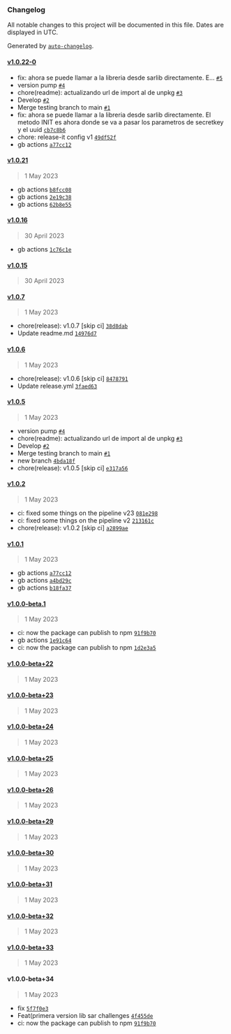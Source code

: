 ### Changelog

All notable changes to this project will be documented in this file. Dates are displayed in UTC.

Generated by [`auto-changelog`](https://github.com/CookPete/auto-changelog).

#### [v1.0.22-0](https://github.com/AccentioStudios/quinientas_historias_challenge_sar_lib/compare/v1.0.21...v1.0.22-0)

- fix: ahora se puede llamar a la libreria desde sarlib directamente. E… [`#5`](https://github.com/AccentioStudios/quinientas_historias_challenge_sar_lib/pull/5)
- version pump [`#4`](https://github.com/AccentioStudios/quinientas_historias_challenge_sar_lib/pull/4)
- chore(readme): actualizando url de import al de unpkg [`#3`](https://github.com/AccentioStudios/quinientas_historias_challenge_sar_lib/pull/3)
- Develop [`#2`](https://github.com/AccentioStudios/quinientas_historias_challenge_sar_lib/pull/2)
- Merge testing branch to main [`#1`](https://github.com/AccentioStudios/quinientas_historias_challenge_sar_lib/pull/1)
- fix: ahora se puede llamar a la libreria desde sarlib directamente. El metodo INIT es ahora donde se va a pasar los parametros de secretkey y el uuid [`cb7c8b6`](https://github.com/AccentioStudios/quinientas_historias_challenge_sar_lib/commit/cb7c8b684a8b5c3c74ce5bb68fb9196923ceb7ef)
- chore: release-it config v1 [`49df52f`](https://github.com/AccentioStudios/quinientas_historias_challenge_sar_lib/commit/49df52fa3213722e82fbca7d6423cc03c908d58b)
- gb actions [`a77cc12`](https://github.com/AccentioStudios/quinientas_historias_challenge_sar_lib/commit/a77cc12e67303195619f64f0af7bb369d48fe03c)

#### [v1.0.21](https://github.com/AccentioStudios/quinientas_historias_challenge_sar_lib/compare/v1.0.16...v1.0.21)

> 1 May 2023

- gb actions [`b8fcc08`](https://github.com/AccentioStudios/quinientas_historias_challenge_sar_lib/commit/b8fcc085e4cdf4c7419c66f1a1b19dab8a094646)
- gb actions [`2e19c38`](https://github.com/AccentioStudios/quinientas_historias_challenge_sar_lib/commit/2e19c38d430169717585d2a0a24fb191b196d9aa)
- gb actions [`62b8e55`](https://github.com/AccentioStudios/quinientas_historias_challenge_sar_lib/commit/62b8e55bb78efcf2c8c7b9ef2bb40d2b10fffcc1)

#### [v1.0.16](https://github.com/AccentioStudios/quinientas_historias_challenge_sar_lib/compare/v1.0.15...v1.0.16)

> 30 April 2023

- gb actions [`1c76c1e`](https://github.com/AccentioStudios/quinientas_historias_challenge_sar_lib/commit/1c76c1e202313a7ae8aa332b8498c230a33c0816)

#### [v1.0.15](https://github.com/AccentioStudios/quinientas_historias_challenge_sar_lib/compare/v1.0.7...v1.0.15)

> 30 April 2023

#### [v1.0.7](https://github.com/AccentioStudios/quinientas_historias_challenge_sar_lib/compare/v1.0.6...v1.0.7)

> 1 May 2023

- chore(release): v1.0.7 [skip ci] [`38d8dab`](https://github.com/AccentioStudios/quinientas_historias_challenge_sar_lib/commit/38d8dabc816d6bf172db66647d9aed2699fa6654)
- Update readme.md [`14976d7`](https://github.com/AccentioStudios/quinientas_historias_challenge_sar_lib/commit/14976d786f2d3dd773539a0554be2d900a4a7bbf)

#### [v1.0.6](https://github.com/AccentioStudios/quinientas_historias_challenge_sar_lib/compare/v1.0.5...v1.0.6)

> 1 May 2023

- chore(release): v1.0.6 [skip ci] [`8478791`](https://github.com/AccentioStudios/quinientas_historias_challenge_sar_lib/commit/8478791fd84926dbc07d63976a32e2c1012dfd3c)
- Update release.yml [`3faed63`](https://github.com/AccentioStudios/quinientas_historias_challenge_sar_lib/commit/3faed63bee7188a21e72d6c4d2bcb1d04715a72b)

#### [v1.0.5](https://github.com/AccentioStudios/quinientas_historias_challenge_sar_lib/compare/v1.0.2...v1.0.5)

> 1 May 2023

- version pump [`#4`](https://github.com/AccentioStudios/quinientas_historias_challenge_sar_lib/pull/4)
- chore(readme): actualizando url de import al de unpkg [`#3`](https://github.com/AccentioStudios/quinientas_historias_challenge_sar_lib/pull/3)
- Develop [`#2`](https://github.com/AccentioStudios/quinientas_historias_challenge_sar_lib/pull/2)
- Merge testing branch to main [`#1`](https://github.com/AccentioStudios/quinientas_historias_challenge_sar_lib/pull/1)
- new branch [`4bda18f`](https://github.com/AccentioStudios/quinientas_historias_challenge_sar_lib/commit/4bda18f503c83f80eeaffacca1b427ebb3efadf3)
- chore(release): v1.0.5 [skip ci] [`e317a56`](https://github.com/AccentioStudios/quinientas_historias_challenge_sar_lib/commit/e317a56273fffeb6d912f48419dc5dc8783b9070)

#### [v1.0.2](https://github.com/AccentioStudios/quinientas_historias_challenge_sar_lib/compare/v1.0.1...v1.0.2)

> 1 May 2023

- ci: fixed some things on the pipeline v23 [`081e298`](https://github.com/AccentioStudios/quinientas_historias_challenge_sar_lib/commit/081e2988bf7154944b591bed7e9039b98136fae7)
- ci: fixed some things on the pipeline v2 [`213161c`](https://github.com/AccentioStudios/quinientas_historias_challenge_sar_lib/commit/213161ce51ecded7099d32b7329da59194b08b9d)
- chore(release): v1.0.2 [skip ci] [`a2899ae`](https://github.com/AccentioStudios/quinientas_historias_challenge_sar_lib/commit/a2899aed144d4ffd7686993e0d913f20a507e12d)

#### [v1.0.1](https://github.com/AccentioStudios/quinientas_historias_challenge_sar_lib/compare/v1.0.0-beta.1...v1.0.1)

> 1 May 2023

- gb actions [`a77cc12`](https://github.com/AccentioStudios/quinientas_historias_challenge_sar_lib/commit/a77cc12e67303195619f64f0af7bb369d48fe03c)
- gb actions [`a4bd29c`](https://github.com/AccentioStudios/quinientas_historias_challenge_sar_lib/commit/a4bd29c582955f168516acebfec19385550ab2c0)
- gb actions [`b18fa37`](https://github.com/AccentioStudios/quinientas_historias_challenge_sar_lib/commit/b18fa375bf24ed17541fcb36f37248ef93d26fcd)

#### [v1.0.0-beta.1](https://github.com/AccentioStudios/quinientas_historias_challenge_sar_lib/compare/v1.0.0-beta+22...v1.0.0-beta.1)

> 1 May 2023

- ci: now the package can publish to npm [`91f9b70`](https://github.com/AccentioStudios/quinientas_historias_challenge_sar_lib/commit/91f9b7085de16b0fc3eb78658da0845b67577fa8)
- gb actions [`1e91c64`](https://github.com/AccentioStudios/quinientas_historias_challenge_sar_lib/commit/1e91c64a5c3665ade3aa36d8a20ba49ddc0e80f5)
- ci: now the package can publish to npm [`1d2e3a5`](https://github.com/AccentioStudios/quinientas_historias_challenge_sar_lib/commit/1d2e3a5a844535b99583eb86ed804d8d3f71f63b)

#### [v1.0.0-beta+22](https://github.com/AccentioStudios/quinientas_historias_challenge_sar_lib/compare/v1.0.0-beta+23...v1.0.0-beta+22)

> 1 May 2023

#### [v1.0.0-beta+23](https://github.com/AccentioStudios/quinientas_historias_challenge_sar_lib/compare/v1.0.0-beta+24...v1.0.0-beta+23)

> 1 May 2023

#### [v1.0.0-beta+24](https://github.com/AccentioStudios/quinientas_historias_challenge_sar_lib/compare/v1.0.0-beta+25...v1.0.0-beta+24)

> 1 May 2023

#### [v1.0.0-beta+25](https://github.com/AccentioStudios/quinientas_historias_challenge_sar_lib/compare/v1.0.0-beta+26...v1.0.0-beta+25)

> 1 May 2023

#### [v1.0.0-beta+26](https://github.com/AccentioStudios/quinientas_historias_challenge_sar_lib/compare/v1.0.0-beta+29...v1.0.0-beta+26)

> 1 May 2023

#### [v1.0.0-beta+29](https://github.com/AccentioStudios/quinientas_historias_challenge_sar_lib/compare/v1.0.0-beta+30...v1.0.0-beta+29)

> 1 May 2023

#### [v1.0.0-beta+30](https://github.com/AccentioStudios/quinientas_historias_challenge_sar_lib/compare/v1.0.0-beta+31...v1.0.0-beta+30)

> 1 May 2023

#### [v1.0.0-beta+31](https://github.com/AccentioStudios/quinientas_historias_challenge_sar_lib/compare/v1.0.0-beta+32...v1.0.0-beta+31)

> 1 May 2023

#### [v1.0.0-beta+32](https://github.com/AccentioStudios/quinientas_historias_challenge_sar_lib/compare/v1.0.0-beta+33...v1.0.0-beta+32)

> 1 May 2023

#### [v1.0.0-beta+33](https://github.com/AccentioStudios/quinientas_historias_challenge_sar_lib/compare/v1.0.0-beta+34...v1.0.0-beta+33)

> 1 May 2023

#### v1.0.0-beta+34

> 1 May 2023

- fix [`5f7f0e3`](https://github.com/AccentioStudios/quinientas_historias_challenge_sar_lib/commit/5f7f0e33dc0d066b8ba06f7627f1a44b4bf2df1f)
- Feat(primera version lib sar challenges [`4f455de`](https://github.com/AccentioStudios/quinientas_historias_challenge_sar_lib/commit/4f455deb2e8b5ee839fe25a10bb83641c0c69feb)
- ci: now the package can publish to npm [`91f9b70`](https://github.com/AccentioStudios/quinientas_historias_challenge_sar_lib/commit/91f9b7085de16b0fc3eb78658da0845b67577fa8)

